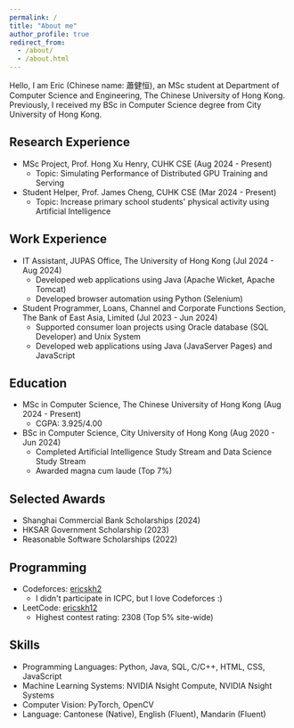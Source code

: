 ```yaml
---
permalink: /
title: "About me"
author_profile: true
redirect_from: 
  - /about/
  - /about.html
---
```


Hello, I am Eric (Chinese name: 蕭健恒), an MSc student at Department of Computer Science and Engineering, The Chinese University of Hong Kong. Previously, I received my BSc in Computer Science degree from City University of Hong Kong.

Research Experience
------
- MSc Project, Prof. Hong Xu Henry, CUHK CSE (Aug 2024 - Present)
  - Topic: Simulating Performance of Distributed GPU Training and Serving
- Student Helper, Prof. James Cheng, CUHK CSE (Mar 2024 - Present)
  - Topic: Increase primary school students' physical activity using Artificial Intelligence

Work Experience
------
- IT Assistant, JUPAS Office, The University of Hong Kong (Jul 2024 - Aug 2024)
  - Developed web applications using Java (Apache Wicket, Apache Tomcat)
  - Developed browser automation using Python (Selenium)
- Student Programmer, Loans, Channel and Corporate Functions Section, The Bank of East Asia, Limited (Jul 2023 - Jun 2024)
  - Supported consumer loan projects using Oracle database (SQL Developer) and Unix System
  - Developed web applications using Java (JavaServer Pages) and JavaScript
  
Education
------
- MSc in Computer Science, The Chinese University of Hong Kong (Aug 2024 - Present)
  - CGPA: 3.925/4.00
- BSc in Computer Science, City University of Hong Kong (Aug 2020 - Jun 2024)
  - Completed Artificial Intelligence Study Stream and Data Science Study Stream
  - Awarded magna cum laude (Top 7%)
  
Selected Awards
------
- Shanghai Commercial Bank Scholarships (2024)
- HKSAR Government Scholarship (2023)
- Reasonable Software Scholarships (2022)

Programming
------
- Codeforces: [ericskh2](https://codeforces.com/profile/ericskh2)
  - I didn't participate in ICPC, but I love Codeforces :) 
- LeetCode: [ericskh12](https://leetcode.com/u/ericskh12/)
  - Highest contest rating: 2308 (Top 5% site-wide)

Skills
------
- Programming Languages: Python, Java, SQL, C/C++, HTML, CSS, JavaScript
- Machine Learning Systems: NVIDIA Nsight Compute, NVIDIA Nsight Systems
- Computer Vision: PyTorch, OpenCV
- Language: Cantonese (Native), English (Fluent), Mandarin (Fluent)
